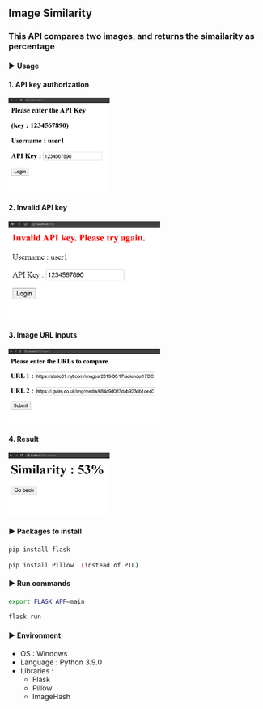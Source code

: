 ## Image Similarity

### This API compares two images, and returns the simailarity as percentage

#### ▶ Usage

#### 1. API key authorization

<img src="./usage/auth.PNG" width="200">

#### 2. Invalid API key

<img src="./usage/invalid.PNG" width="300">

#### 3. Image URL inputs 

<img src="./usage/compare.PNG" width="300">

#### 4. Result

<img src="./usage/result.PNG" width="200">


#### ▶  Packages to install

```bash
pip install flask
```
```bash
pip install Pillow  (instead of PIL)
```


#### ▶ Run commands

```bash
export FLASK_APP=main
```
```bash
flask run
```

#### ▶  Environment

- OS : Windows
- Language : Python 3.9.0
- Libraries :
  - Flask
  - Pillow
  - ImageHash
